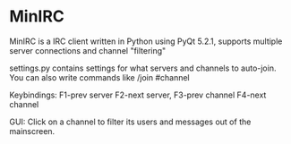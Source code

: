 MinIRC
======

MinIRC is a IRC client written in Python using PyQt 5.2.1, supports multiple server connections and channel "filtering"

settings.py contains settings for what servers and channels to auto-join.
You can also write commands like /join #channel

Keybindings: 
F1-prev server 
F2-next server, 
F3-prev channel
F4-next channel

GUI:
Click on a channel to filter its users and messages out of the mainscreen.